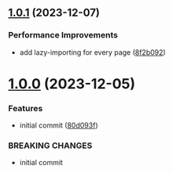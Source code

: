 ## [1.0.1](https://github.com/MuchaSsak/home-budget/compare/v1.0.0...v1.0.1) (2023-12-07)


### Performance Improvements

* add lazy-importing for every page ([8f2b092](https://github.com/MuchaSsak/home-budget/commit/8f2b0922bea97d75a369bdc866a9b3f89b5983bf))



# [1.0.0](https://github.com/MuchaSsak/home-budget/compare/80d093fde4bde9aa6d6a19c929568a0013e2d1e0...v1.0.0) (2023-12-05)


### Features

* initial commit ([80d093f](https://github.com/MuchaSsak/home-budget/commit/80d093fde4bde9aa6d6a19c929568a0013e2d1e0))


### BREAKING CHANGES

* initial commit



